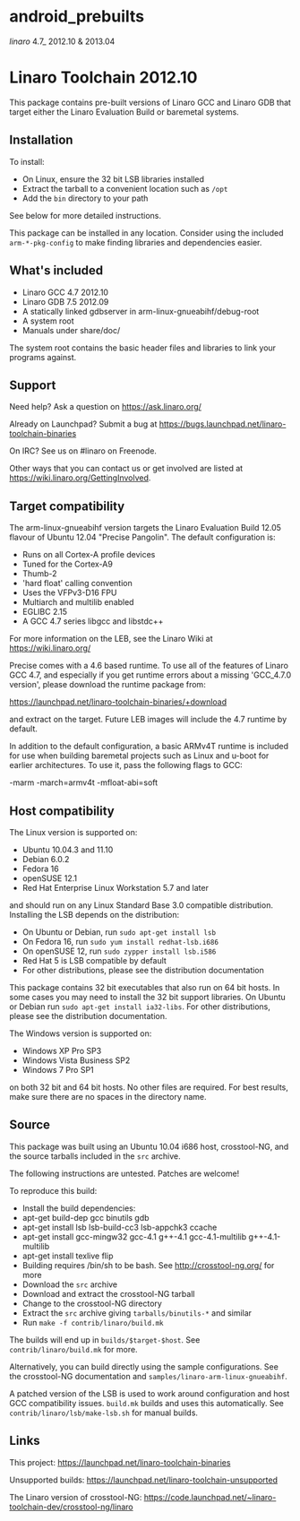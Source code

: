 android_prebuilts
=================

_linaro_ 4.7_ 2012.10 &amp; 2013.04


Linaro Toolchain 2012.10
========================

This package contains pre-built versions of Linaro GCC and Linaro GDB
that target either the Linaro Evaluation Build or baremetal systems.

Installation
------------
To install:
 * On Linux, ensure the 32 bit LSB libraries installed
 * Extract the tarball to a convenient location such as `/opt`
 * Add the `bin` directory to your path

See below for more detailed instructions.

This package can be installed in any location.  Consider using the
included `arm-*-pkg-config` to make finding libraries and dependencies
easier.

What's included
---------------
 * Linaro GCC 4.7 2012.10
 * Linaro GDB 7.5 2012.09
 * A statically linked gdbserver in arm-linux-gnueabihf/debug-root
 * A system root
 * Manuals under share/doc/

The system root contains the basic header files and libraries to link
your programs against.

Support
-------
Need help?  Ask a question on https://ask.linaro.org/

Already on Launchpad?  Submit a bug at https://bugs.launchpad.net/linaro-toolchain-binaries

On IRC?  See us on #linaro on Freenode.

Other ways that you can contact us or get involved are listed at
https://wiki.linaro.org/GettingInvolved.

Target compatibility
--------------------
The arm-linux-gnueabihf version targets the Linaro Evaluation Build
12.05 flavour of Ubuntu 12.04 "Precise Pangolin".  The default
configuration is:

 * Runs on all Cortex-A profile devices
 * Tuned for the Cortex-A9
 * Thumb-2
 * 'hard float' calling convention
 * Uses the VFPv3-D16 FPU
 * Multiarch and multilib enabled
 * EGLIBC 2.15
 * A GCC 4.7 series libgcc and libstdc++

For more information on the LEB, see the Linaro Wiki at
https://wiki.linaro.org/

Precise comes with a 4.6 based runtime.  To use all of the features of
Linaro GCC 4.7, and especially if you get runtime errors about a
missing 'GCC_4.7.0 version', please download the runtime package from:

 https://launchpad.net/linaro-toolchain-binaries/+download

and extract on the target.  Future LEB images will include the 4.7
runtime by default.

In addition to the default configuration, a basic ARMv4T runtime is
included for use when building baremetal projects such as Linux and
u-boot for earlier architectures.  To use it, pass the following flags
to GCC:

 -marm -march=armv4t -mfloat-abi=soft

Host compatibility
------------------
The Linux version is supported on:
 * Ubuntu 10.04.3 and 11.10
 * Debian 6.0.2
 * Fedora 16
 * openSUSE 12.1
 * Red Hat Enterprise Linux Workstation 5.7 and later

and should run on any Linux Standard Base 3.0 compatible
distribution.  Installing the LSB depends on the distribution:

 * On Ubuntu or Debian, run `sudo apt-get install lsb`
 * On Fedora 16, run `sudo yum install redhat-lsb.i686`
 * On openSUSE 12, run `sudo zypper install lsb.i586`
 * Red Hat 5 is LSB compatible by default
 * For other distributions, please see the distribution documentation

This package contains 32 bit executables that also run on 64 bit
hosts.  In some cases you may need to install the 32 bit support
libraries.  On Ubuntu or Debian run `sudo apt-get install ia32-libs`.
For other distributions, please see the distribution documentation.

The Windows version is supported on:
 * Windows XP Pro SP3
 * Windows Vista Business SP2
 * Windows 7 Pro SP1

on both 32 bit and 64 bit hosts.  No other files are required.
For best results, make sure there are no spaces in the directory name.

Source
------
This package was built using an Ubuntu 10.04 i686 host, crosstool-NG,
and the source tarballs included in the `src` archive.

The following instructions are untested.  Patches are welcome!

To reproduce this build:
 * Install the build dependencies:
  * apt-get build-dep gcc binutils gdb
  * apt-get install lsb lsb-build-cc3 lsb-appchk3 ccache
  * apt-get install gcc-mingw32 gcc-4.1 g++-4.1 gcc-4.1-multilib g++-4.1-multilib
  * apt-get install texlive flip
 * Building requires /bin/sh to be bash. See http://crosstool-ng.org/ for more
 * Download the `src` archive
 * Download and extract the crosstool-NG tarball
 * Change to the crosstool-NG directory
 * Extract the `src` archive giving `tarballs/binutils-*` and similar
 * Run `make -f contrib/linaro/build.mk`

The builds will end up in `builds/$target-$host`.  See
`contrib/linaro/build.mk` for more.

Alternatively, you can build directly using the sample configurations.
See the crosstool-NG documentation and `samples/linaro-arm-linux-gnueabihf`.

A patched version of the LSB is used to work around configuration and
host GCC compatibility issues.  `build.mk` builds and uses this
automatically.  See `contrib/linaro/lsb/make-lsb.sh` for manual builds.

Links
-----
This project:
 https://launchpad.net/linaro-toolchain-binaries

Unsupported builds:
 https://launchpad.net/linaro-toolchain-unsupported

The Linaro version of crosstool-NG:
 https://code.launchpad.net/~linaro-toolchain-dev/crosstool-ng/linaro
